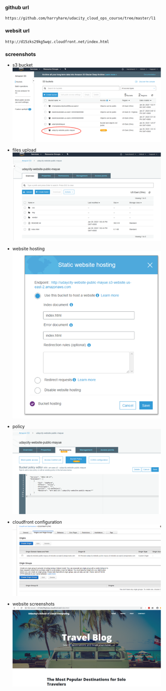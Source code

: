 ### github url

```
https://github.com/harryhare/udacity_cloud_ops_course/tree/master/l1

```

### websit url

```
http://d15zks29kg5wqc.cloudfront.net/index.html
```

### screenshots

* s3 bucket
![](s3_bucket.png)

* files upload
![](s3_files.png)

* website hosting
![](s3_website_hosting.png)

* policy
![](s3_policy.png)

* cloudfront configuration
![](cloudfront_origin.png)

* website screenshots
![](website.png)


